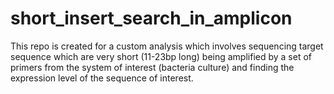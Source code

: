 # short_insert_search_in_amplicon
This repo is created for a custom analysis which involves sequencing target sequence which are very short (11-23bp long) being amplified by a set of primers from the system of interest (bacteria culture) and finding the expression level of the sequence of interest. 
